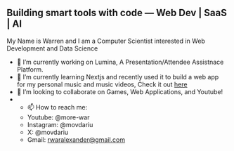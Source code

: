 ## Building smart tools with code — Web Dev | SaaS | AI
My Name is Warren and I am a Computer Scientist interested in Web Development and Data Science

- 🔭 I’m currently working on Lumina, A Presentation/Attendee Assistnace Platform.
- 🌱 I’m currently learning Nextjs and recently used it to build a web app for my personal music and music videos, Check it out [here](https://project-mov.netlify.app/)
- 👯 I’m looking to collaborate on Games, Web Applications, and Youtube!
- - 📫 How to reach me:
  - Youtube: @more-war
  - Instagram: @movdariu
  - X: @movdariu
  - Gmail: rwaralexander@gmail.com

<!--
**war2v/war2v** is a ✨ _special_ ✨ repository because its `README.md` (this file) appears on your GitHub profile.

Here are some ideas to get you started:

- 🔭 I’m currently working on ...
- 🌱 I’m currently learning ...
- 👯 I’m looking to collaborate on ...
- 🤔 I’m looking for help with ...
- 💬 Ask me about ...
- 📫 How to reach me: ...
- 😄 Pronouns: ...
- ⚡ Fun fact: ...
-->
